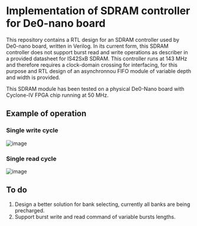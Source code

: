 # Implementation of SDRAM controller for De0-nano board

This repository contains a RTL design for an SDRAM controller used by De0-nano board, written in Verilog. In its current form, this SDRAM controller does not support burst read and write operations as describer in a provided datasheet for IS42SxB SDRAM. This controller runs at 143 MHz and therefore requires a clock-domain crossing for interfacing, for this purpose and RTL design of an asynchronnou FIFO module of variable depth and width is provided.

This SDRAM module has been tested on a physical De0-Nano board with Cyclone-IV FPGA chip running at 50 MHz.

## Example of operation

### Single write cycle

![image](https://github.com/Edwyrion/sdram-controller/assets/99217699/7a1ddfbc-fafb-4efc-9c53-0cadc8fd68c8)

### Single read cycle

![image](https://github.com/Edwyrion/sdram-controller/assets/99217699/914320b3-3117-4548-b437-5e37cc9a4266)

## To do
1. Design a better solution for bank selecting, currently all banks are being precharged.
2. Support burst write and read command of variable bursts lengths.
